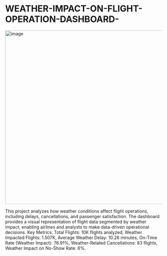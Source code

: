 # WEATHER-IMPACT-ON-FLIGHT-OPERATION-DASHBOARD-
<img width="982" height="558" alt="image" src="https://github.com/user-attachments/assets/84b4a758-eb7e-4335-a849-b3e2b2993cd4" />


This project analyzes how weather conditions affect flight operations, including delays, cancellations, and passenger satisfaction.
The dashboard provides a visual representation of flight data segmented by weather impact, enabling airlines and analysts to make data-driven operational decisions.
Key Metrics:
Total Flights: 10K flights analyzed,
Weather Impacted Flights: 1.507K,
Average Weather Delay: 10.26 minutes,
On-Time Rate (Weather Impact): 76.91%,
Weather-Related Cancellations: 83 flights,
Weather Impact on No-Show Rate: 6%.

